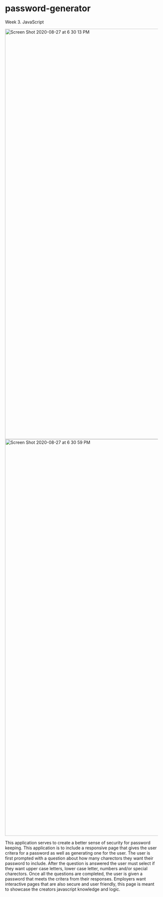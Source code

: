 # password-generator
Week 3. JavaScript 

<img width="1349" alt="Screen Shot 2020-08-27 at 6 30 13 PM" src="https://user-images.githubusercontent.com/62733242/91628252-c3dff780-e972-11ea-8de4-18c014a90608.png">

<img width="1304" alt="Screen Shot 2020-08-27 at 6 30 59 PM" src="https://user-images.githubusercontent.com/62733242/91628234-a317a200-e972-11ea-8093-6b2d08586984.png">


This application serves to create a better sense of security for password keeping.
This application is to include a responsive page that gives the user critera for
a password as well as generating one for the user. The user is first prompted with a question
about how many charectors they want their password to include. After the question is
answered the user must select if they want upper case letters, lower case letter, numbers and/or special charectors. Once all the questions are completed, the user is given a password that meets the critera from their responses.
Employers want interactive pages that are also secure and user friendly, this 
page is meant to showcase the creators javascript knowledge and logic. 

